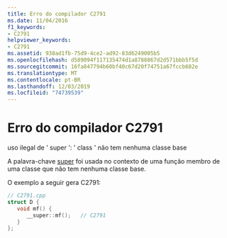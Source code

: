 ```yaml
---
title: Erro do compilador C2791
ms.date: 11/04/2016
f1_keywords:
- C2791
helpviewer_keywords:
- C2791
ms.assetid: 938ad1fb-75d9-4ce2-ad92-83d6249005b5
ms.openlocfilehash: d589094f117135474d1a8788867d2d571bbb5f5d
ms.sourcegitcommit: 16fa847794b60bf40c67d20f74751a67fccb602e
ms.translationtype: MT
ms.contentlocale: pt-BR
ms.lasthandoff: 12/03/2019
ms.locfileid: "74739539"
---
```

# <a name="compiler-error-c2791"></a>Erro do compilador C2791

uso ilegal de ' super ': ' class ' não tem nenhuma classe base

A palavra-chave [super](../../cpp/super.md) foi usada no contexto de uma função membro de uma classe que não tem nenhuma classe base.

O exemplo a seguir gera C2791:

```cpp
// C2791.cpp
struct D {
   void mf() {
      __super::mf();   // C2791
   }
};
```

